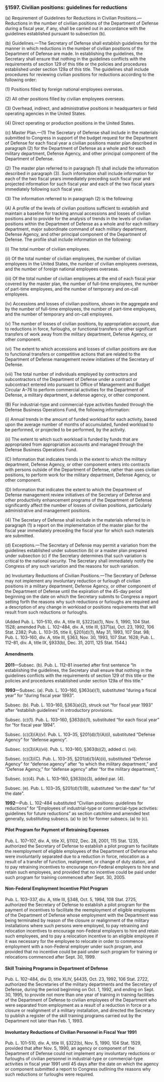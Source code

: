 ### §1597. Civilian positions: guidelines for reductions ###

(a) Requirement of Guidelines for Reductions in Civilian Positions.—Reductions in the number of civilian positions of the Department of Defense during a fiscal year, if any, shall be carried out in accordance with the guidelines established pursuant to subsection (b).

(b) Guidelines.—The Secretary of Defense shall establish guidelines for the manner in which reductions in the number of civilian positions of the Department of Defense are made. In establishing the guidelines, the Secretary shall ensure that nothing in the guidelines conflicts with the requirements of section 129 of this title or the policies and procedures established under section 129a of this title. The guidelines shall include procedures for reviewing civilian positions for reductions according to the following order:

(1) Positions filled by foreign national employees overseas.

(2) All other positions filled by civilian employees overseas.

(3) Overhead, indirect, and administrative positions in headquarters or field operating agencies in the United States.

(4) Direct operating or production positions in the United States.

(c) Master Plan.—(1) The Secretary of Defense shall include in the materials submitted to Congress in support of the budget request for the Department of Defense for each fiscal year a civilian positions master plan described in paragraph (2) for the Department of Defense as a whole and for each military department, Defense Agency, and other principal component of the Department of Defense.

(2) The master plan referred to in paragraph (1) shall include the information described in paragraph (3). Such information shall include information for each of the two fiscal years immediately preceding such fiscal year and projected information for such fiscal year and each of the two fiscal years immediately following such fiscal year.

(3) The information referred to in paragraph (2) is the following:

(A) A profile of the levels of civilian positions sufficient to establish and maintain a baseline for tracking annual accessions and losses of civilian positions and to provide for the analysis of trends in the levels of civilian positions within the Department of Defense as a whole and for each military department, major subordinate command of each military department, Defense Agency, and other principal component of the Department of Defense. The profile shall include information on the following:

(i) The total number of civilian employees.

(ii) Of the total number of civilian employees, the number of civilian employees in the United States, the number of civilian employees overseas, and the number of foreign national employees overseas.

(iii) Of the total number of civilian employees at the end of each fiscal year covered by the master plan, the number of full-time employees, the number of part-time employees, and the number of temporary and on-call employees.

(iv) Accessions and losses of civilian positions, shown in the aggregate and by the number of full-time employees, the number of part-time employees, and the number of temporary and on-call employees.

(v) The number of losses of civilian positions, by appropriation account, due to reductions in force, furloughs, or functional transfers or other significant transfers of work away from the military department, Defense Agency, or other component.

(vi) The extent to which accessions and losses of civilian positions are due to functional transfers or competitive actions that are related to the Department of Defense management review initiatives of the Secretary of Defense.

(vii) The total number of individuals employed by contractors and subcontractors of the Department of Defense under a contract or subcontract entered into pursuant to Office of Management and Budget Circular A–76 to perform commercial activities for the Department of Defense, a military department, a defense agency, or other component.

(B) For industrial-type and commercial-type activities funded through the Defense Business Operations Fund, the following information:

(i) Annual trends in the amount of funded workload for each activity, based upon the average number of months of accumulated, funded workload to be performed, or projected to be performed, by the activity.

(ii) The extent to which such workload is funded by funds that are appropriated from appropriation accounts and managed through the Defense Business Operations Fund.

(C) Information that indicates trends in the extent to which the military department, Defense Agency, or other component enters into contracts with persons outside of the Department of Defense, rather than uses civilian positions, to perform work for the military department, Defense Agency, or other component.

(D) Information that indicates the extent to which the Department of Defense management review initiatives of the Secretary of Defense and other productivity enhancement programs of the Department of Defense significantly affect the number of losses of civilian positions, particularly administrative and management positions.

(4) The Secretary of Defense shall include in the materials referred to in paragraph (1) a report on the implementation of the master plan for the fiscal year immediately preceding the fiscal year for which such materials are submitted.

(d) Exceptions.—The Secretary of Defense may permit a variation from the guidelines established under subsection (b) or a master plan prepared under subsection (c) if the Secretary determines that such variation is critical to the national security. The Secretary shall immediately notify the Congress of any such variation and the reasons for such variation.

(e) Involuntary Reductions of Civilian Positions.—The Secretary of Defense may not implement any involuntary reduction or furlough of civilian positions in a military department, Defense Agency, or other component of the Department of Defense until the expiration of the 45-day period beginning on the date on which the Secretary submits to Congress a report setting forth the reasons why such reductions or furloughs are required and a description of any change in workload or positions requirements that will result from such reductions or furloughs.

(Added Pub. L. 101–510, div. A, title III, §322(a)(1), Nov. 5, 1990, 104 Stat. 1528; amended Pub. L. 102–484, div. A, title III, §371(a), Oct. 23, 1992, 106 Stat. 2382; Pub. L. 103–35, title II, §201(d)(1), May 31, 1993, 107 Stat. 98; Pub. L. 103–160, div. A, title III, §363, Nov. 30, 1993, 107 Stat. 1628; Pub. L. 112–81, div. A, title IX, §933(b), Dec. 31, 2011, 125 Stat. 1544.)

#### Amendments ####

**2011**—Subsec. (b). Pub. L. 112–81 inserted after first sentence “In establishing the guidelines, the Secretary shall ensure that nothing in the guidelines conflicts with the requirements of section 129 of this title or the policies and procedures established under section 129a of this title.”

**1993**—Subsec. (a). Pub. L. 103–160, §363(a)(1), substituted “during a fiscal year” for “during fiscal year 1993”.

Subsec. (b). Pub. L. 103–160, §363(a)(2), struck out “for fiscal year 1993” after “establish guidelines” in introductory provisions.

Subsec. (c)(1). Pub. L. 103–160, §363(b)(1), substituted “for each fiscal year” for “for fiscal year 1994”.

Subsec. (c)(3)(A)(v). Pub. L. 103–35, §201(d)(1)(A)(i), substituted “Defense Agency” for “defense agency”.

Subsec. (c)(3)(A)(vii). Pub. L. 103–160, §363(b)(2), added cl. (vii).

Subsec. (c)(3)(C). Pub. L. 103–35, §201(d)(1)(A)(ii), substituted “Defense Agency” for “defense agency” after “to which the military department,” and “Defense Agency,” for “defense agency” after “for the military department,”.

Subsec. (c)(4). Pub. L. 103–160, §363(b)(3), added par. (4).

Subsec. (e). Pub. L. 103–35, §201(d)(1)(B), substituted “on the date” for “of the date”.

**1992**—Pub. L. 102–484 substituted “Civilian positions: guidelines for reductions” for “Employees of industrial-type or commercial-type activities: guidelines for future reductions” as section catchline and amended text generally, substituting subsecs. (a) to (e) for former subsecs. (a) to (c).

#### Pilot Program for Payment of Retraining Expenses ####

Pub. L. 107–107, div. A, title XI, §1102, Dec. 28, 2001, 115 Stat. 1235, authorized the Secretary of Defense to establish a pilot program to facilitate the reemployment of eligible employees of the Department of Defense who were involuntarily separated due to a reduction in force, relocation as a result of a transfer of function, realignment, or change of duty station, and to pay retraining incentives to encourage non-Federal employers to hire and retain such employees, and provided that no incentive could be paid under such program for training commenced after Sept. 30, 2005.

#### Non-Federal Employment Incentive Pilot Program ####

Pub. L. 103–337, div. A, title III, §348, Oct. 5, 1994, 108 Stat. 2725, authorized the Secretary of Defense to establish a pilot program for the payment of incentives to facilitate the reemployment of eligible employees of the Department of Defense whose employment with the Department was being terminated by reason of the closure or realignment of the military installations where such persons were employed, to pay retraining and relocation incentives to encourage non-Federal employers to hire and retain such employees, and to pay a relocation incentive to an eligible employee if it was necessary for the employee to relocate in order to commence employment with a non-Federal employer under such program, and provided that no incentive could be paid under such program for training or relocations commenced after Sept. 30, 1999.

#### Skill Training Programs in Department of Defense ####

Pub. L. 102–484, div. D, title XLIV, §4435, Oct. 23, 1992, 106 Stat. 2722, authorized the Secretaries of the military departments and the Secretary of Defense, during the period beginning on Oct. 1, 1992, and ending on Sept. 30, 1995, to provide not more than one year of training in training facilities of the Department of Defense to civilian employees of the Department who were separated from employment as a result of a reduction in force or a closure or realignment of a military installation, and directed the Secretary to publish a register of the skill training programs carried out by the Department not later than Feb. 1, 1993.

#### Involuntary Reductions of Civilian Personnel in Fiscal Year 1991 ####

Pub. L. 101–510, div. A, title III, §322(b), Nov. 5, 1990, 104 Stat. 1529, provided that after Nov. 5, 1990, an agency or component of the Department of Defense could not implement any involuntary reductions or furloughs of civilian personnel in industrial-type or commercial-type activities in fiscal year 1991 until 45 days after the date on which the agency or component submitted a report to Congress outlining the reasons why such reductions or furloughs were required.